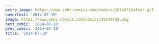 ```yaml
---
extra_image: https://www.smbc-comics.com/comics/20140719after.gif
hovertext: '2014-07-19'
image: https://www.smbc-comics.com/comics/20140719.png
next_comic: '2014-07-20'
prev_comic: '2014-07-18'
title: '2014-07-19'
---
```


